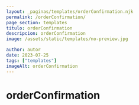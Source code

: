 ```yaml
---
layout: _paginas/templates/orderConfirmation.njk
permalink: /orderConfirmation/
page_section: templates
titulo: orderConfirmation
descripcion: orderConfirmation
image: /assets/static/templates/no-preview.jpg

author: autor
date: 2023-07-25
tags: ["templates"]
imageAlt: orderConfirmation
---
```


# orderConfirmation
